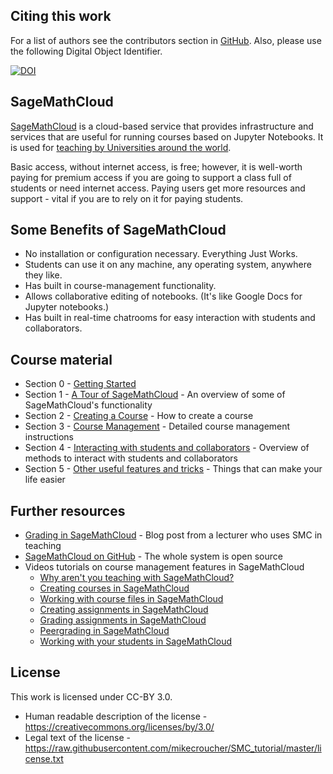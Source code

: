 ## Citing this work

For a list of authors see the contributors section in [GitHub](https://github.com/mikecroucher/SMC_tutorial/graphs/contributors). Also, please use the following Digital Object Identifier.

[![DOI](https://zenodo.org/badge/23386/mikecroucher/SMC_tutorial.svg)](https://zenodo.org/badge/latestdoi/23386/mikecroucher/SMC_tutorial)

## SageMathCloud

[SageMathCloud](https://cloud.sagemath.com/) is a cloud-based service that provides infrastructure and services that are useful for running courses based on Jupyter Notebooks.
It is used for [teaching by Universities around the world](https://github.com/sagemathinc/smc/wiki/Teaching).

Basic access, without internet access, is free; however, it is well-worth paying for premium access if you are going to support a class full of students or need internet access.
Paying users get more resources and support - vital if you are to rely on it for paying students.

## Some Benefits of SageMathCloud

* No installation or configuration necessary. Everything Just Works.
* Students can use it on any machine, any operating system, anywhere they like.
* Has built in course-management functionality.
* Allows collaborative editing of notebooks. (It's like Google Docs for Jupyter notebooks.)
* Has built in real-time chatrooms for easy interaction with students and collaborators.

## Course material

* Section 0 - [Getting Started](./getting_started/getting_started.md)
* Section 1 - [A Tour of SageMathCloud](/functionality/functionality.md) - An overview of some of SageMathCloud's functionality
* Section 2 - [Creating a Course](./creating_a_course/creating_course.md) - How to create a course
* Section 3 - [Course Management](./course_management/course_management.md) - Detailed course management instructions
* Section 4 - [Interacting with students and collaborators](./interactions/interactions.md) - Overview of methods to interact with students and collaborators
* Section 5 - [Other useful features and tricks](./tips_and_tricks/tips_and_tricks.md) - Things that can make your life easier

## Further resources

* [Grading in SageMathCloud](http://www.beezers.org/blog/bb/2015/09/grading-in-sagemathcloud/) - Blog post from a lecturer who uses SMC in teaching
* [SageMathCloud on GitHub](https://github.com/sagemathinc/smc) - The whole system is open source
* Videos tutorials on course management features in SageMathCloud
    * [Why aren't you teaching with SageMathCloud?](https://youtu.be/cq_HEzBMWNA)
    * [Creating courses in SageMathCloud](https://youtu.be/K2swc6NhpGg)
    * [Working with course files in SageMathCloud](https://youtu.be/bt-AhVlAf-U)
    * [Creating assignments in SageMathCloud](https://youtu.be/NqQ0y7o0XUU)
    * [Grading assignments in SageMathCloud](https://youtu.be/y_GX9XWTZfQ)
    * [Peergrading in SageMathCloud](https://youtu.be/8MagMw-ol5M)
    * [Working with your students in SageMathCloud](https://youtu.be/4c9RmoLRSWE)

## License

This work is licensed under CC-BY 3.0.

* Human readable description of the license - https://creativecommons.org/licenses/by/3.0/
* Legal text of the license - https://raw.githubusercontent.com/mikecroucher/SMC_tutorial/master/license.txt
